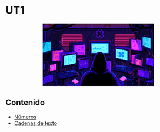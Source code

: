 # UT1

<div align=center>
<img src="../../extras/pixel-jeff-matrix-s.gif" alt="me" width="60%">
</div>

## Contenido
- [Números](https://github.com/Chugani05/programacion/tree/main/ut1/numeros)
- [Cadenas de texto](https://github.com/Chugani05/programacion/tree/main/ut1/cadenas%20de%20texto)
